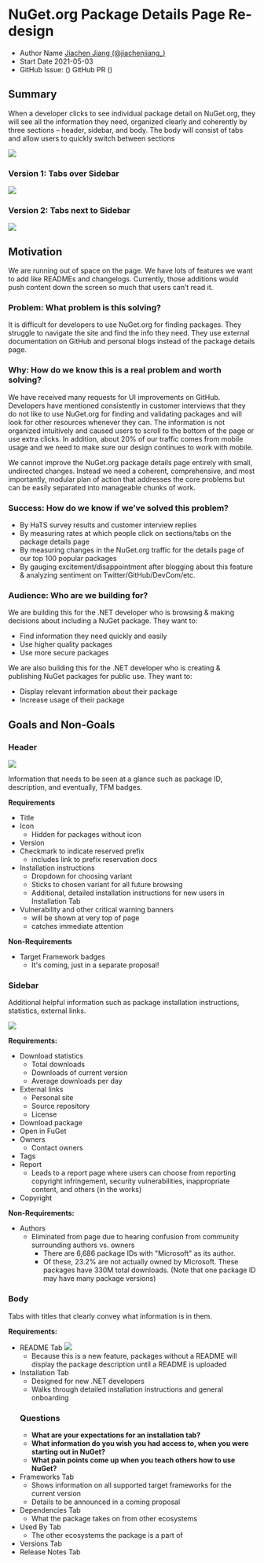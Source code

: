 # NuGet.org Package Details Page Re-design

- Author Name [Jiachen Jiang (@jiachenjiang_)](https://github.com/jcjiang)
- Start Date 2021-05-03
- GitHub Issue: ()
GitHub PR ()

## Summary

When a developer clicks to see individual package detail on NuGet.org, they will see all the information they need, organized clearly and coherently by three sections – header, sidebar, and body. The body will consist of tabs and allow users to quickly switch between sections

![](../../meta/resources/nugetpackagedetails/overallnew.png)

### Version 1: Tabs over Sidebar

![](../../meta/resources/nugetpackagedetails/overallreal.png)

### Version 2: Tabs next to Sidebar

![](../../meta/resources/nugetpackagedetails/overallv2.png)
## Motivation

We are running out of space on the page. We have lots of features we want to add like READMEs and changelogs. Currently, those additions would push content down the screen so much that users can’t read it. 

### Problem: What problem is this solving?

It is difficult for developers to use NuGet.org for finding packages. They struggle to navigate the site and find the info they need. They use external documentation on GitHub and personal blogs instead of the package details page.

### Why: How do we know this is a real problem and worth solving?

We have received many requests for UI improvements on GitHub. Developers have mentioned consistently in customer interviews that they do not like to use NuGet.org for finding and validating  packages and will look for other resources whenever they can. The information is not organized intuitively and caused users to scroll to the bottom of the page or use extra clicks. In addition, about 20% of our traffic comes from mobile usage and we need to make sure our design continues to work with mobile.   

We cannot improve the NuGet.org package details page entirely with small, undirected changes. Instead we need a coherent, comprehensive, and most importantly, modular plan of action that addresses the core problems but can be easily separated into manageable chunks of work.


### Success: How do we know if we’ve solved this problem?
- By HaTS survey results and customer interview replies  
- By measuring rates at which people click on sections/tabs on the package details page  
- By measuring changes in the NuGet.org traffic for the details page of our top 100 popular packages
- By gauging excitement/disappointment after blogging about this feature & analyzing sentiment on Twitter/GitHub/DevCom/etc.


### Audience: Who are we building for?

We are building this for the .NET developer who is browsing & making decisions about including a NuGet package. They want to:
-	Find information they need quickly and easily
-	Use higher quality packages
-	Use more secure packages

We are also building this for the .NET developer who is creating & publishing NuGet packages for public use. They want to:
-	Display relevant information about their package
-	Increase usage of their package

## Goals and Non-Goals

### Header

![](../../meta/resources/nugetpackagedetails/headernew.png)

Information that needs to be seen at a glance such as package ID, description, and eventually, TFM badges.

**Requirements**        
- Title   
- Icon  
    - Hidden for packages without icon
- Version   
- Checkmark to indicate reserved prefix     
  - includes link to prefix reservation docs
- Installation instructions
  - Dropdown for choosing variant
  - Sticks to chosen variant for all future browsing
  - Additional, detailed installation instructions for new users in Installation Tab
- Vulnerability and other critical warning banners 
  - will be shown at very top of page 
  - catches immediate attention

**Non-Requirements**
- Target Framework badges
  - It's coming, just in a separate proposal!


### Sidebar

Additional helpful information such as package installation instructions, statistics, external links. 

![](../../meta/resources/nugetpackagedetails/sidebarnewest.png)

**Requirements:**
- Download statistics 
  - Total downloads
  - Downloads of current version
  - Average downloads per day
- External links
  - Personal site
  - Source repository
  - License
- Download package
- Open in FuGet
- Owners
  - Contact owners
- Tags 
- Report
  - Leads to a report page where users can choose from reporting copyright infringement, security vulnerabilities, inappropriate content, and others (in the works)
- Copyright

**Non-Requirements:**
- Authors
    - Eliminated from page due to hearing confusion from community surrounding authors vs. owners
      - There are 6,686 package IDs with "Microsoft" as its author. 
      - Of these, 23.2% are not actually owned by Microsoft. These packages have 330M total downloads. (Note that one package ID may have many package versions)



### Body

Tabs with titles that clearly convey what information is in them.

**Requirements:**       
- README Tab
![](../../meta/resources/nugetpackagedetails/readmenew.png)
    - Because this is a new feature, packages without a README will display the package description until a README is uploaded
- Installation Tab
    - Designed for new .NET developers
    - Walks through detailed installation instructions and general onboarding 
  ### **Questions**
    - **What are your expectations for an installation tab?**
    - **What information do you wish you had access to, when you were starting out in NuGet?** 
    - **What pain points come up when you teach others how to use NuGet?** 
- Frameworks Tab
    - Shows information on all supported target frameworks for the current version
    - Details to be announced in a coming proposal
- Dependencies Tab
  - What the package takes on from other ecosystems
- Used By Tab
  - The other ecosystems the package is a part of      
- Versions Tab
- Release Notes Tab



